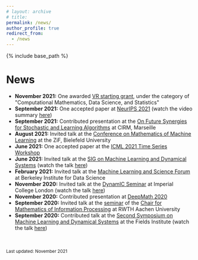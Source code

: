 ```yaml
---
# layout: archive
# title: 
permalink: /news/
author_profile: true
redirect_from:
  - /news
---
```


{% include base_path %}

News
=====
- __November 2021:__ One awarded [VR starting grant](https://www.vr.se/english/applying-for-funding/calls/2020-11-10-starting-grant-within-natural-and-engineering-sciences.html), under the category of "Computational Mathematics, Data Science, and Statistics" 
- __September 2021:__ One accepted paper at [NeurIPS 2021](https://openreview.net/forum?id=mf9XiRCEgZu) (watch the video summary [here](https://www.youtube.com/watch?v=1uvZCJIUGDI)) 
- __September 2021:__ Contributed presentation at the [On Future Synergies for Stochastic and Learning Algorithms](https://conferences.cirm-math.fr/2389.html) at CIRM, Marseille  
- __August 2021:__ Invited talk at the [Conference on Mathematics of Machine Learning](https://www.mis.mpg.de/calendar/conferences/2021/mml2021.html) at the ZiF, Bielefeld University
- __June 2021:__ One accepted paper at the [ICML 2021 Time Series Workshop](http://roseyu.com/time-series-workshop/)
- __June 2021:__ Invited talk at the [SIG on Machine Learning and Dynamical Systems](https://agora.stream/SIG%20on%20Machine%20Learning%20and%20Dynamical%20Systems) (watch the talk [here](https://www.youtube.com/watch?v=9t-UTLvkhyk&t=22s))
- __February 2021:__ Invited talk at the [Machine Learning and Science Forum](https://bids.berkeley.edu/events/machine-learning-and-science-forum-2021-0222) at Berkeley Institute for Data Science
- __November 2020:__ Invited talk at the [DynamIC Seminar](https://wwwf.imperial.ac.uk/~mrasmuss/DynamIC/) at Imperial College London (watch the talk [here](https://www.youtube.com/watch?v=sMY_rZS5k3Q&list=PLOMUcsGYfYasfTuGmshpDiNCsY16XcayD)) 
- __November 2020:__ Contributed presentation at [DeepMath 2020](https://deepmath-conference.com/)
- __September 2020:__ Invited talk at the [seminar](http://www.mathc.rwth-aachen.de/news/passed_talks/) of the [Chair for Mathematics of Information Processing](https://www.mathc.rwth-aachen.de/home/home/) at RWTH Aachen University
- __September 2020:__ Contributed talk at the [Second Symposium on Machine Learning and Dynamical Systems](http://www.fields.utoronto.ca/activities/20-21/dynamical) at the Fields Institute (watch the talk [here](https://www.youtube.com/watch?v=iQ23qaGcFjc))
<br>
<br>
<small>Last updated: November 2021</small>

